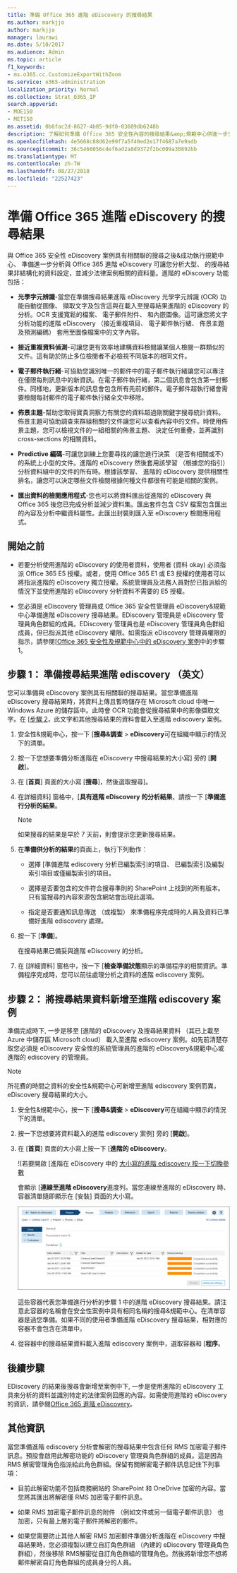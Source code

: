 ```yaml
---
title: 準備 Office 365 進階 eDiscovery 的搜尋結果
ms.author: markjjo
author: markjjo
manager: laurawi
ms.date: 5/10/2017
ms.audience: Admin
ms.topic: article
f1_keywords:
- ms.o365.cc.CustomizeExportWithZoom
ms.service: o365-administration
localization_priority: Normal
ms.collection: Strat_O365_IP
search.appverid:
- MOE150
- MET150
ms.assetid: 0b6fac2d-8627-4b05-9df0-03609db6248b
description: 了解如何準備 Office 365 安全性內容的搜尋結果&amp;規範中心供進一步分析與進階的 eDiscovery 工具。
ms.openlocfilehash: 4e5668c88d62e99f7a5f40ed2e17f4687a7e9adb
ms.sourcegitcommit: 36c5466056cdef6ad2a8d9372f2bc009a30892bb
ms.translationtype: MT
ms.contentlocale: zh-TW
ms.lasthandoff: 08/27/2018
ms.locfileid: "22527423"
---
```

# <a name="prepare-search-results-for-office-365-advanced-ediscovery"></a>準備 Office 365 進階 eDiscovery 的搜尋結果

與 Office 365 安全性 eDiscovery 案例具有相關聯的搜尋之後&amp;成功執行規範中心、 準備進一步分析與 Office 365 進階 eDiscovery 可讓您分析大型、 的搜尋結果非結構化的資料設定，並減少法律案例相關的資料量。進階的 eDiscovery 功能包括：
  
- **光學字元辨識**-當您在準備搜尋結果進階 eDiscovery 光學字元辨識 (OCR) 功能自動從圖像、 擷取文字及包含這與在載入至搜尋結果進階的 eDiscovery 的分析。OCR 支援寬鬆的檔案、 電子郵件附件、 和內嵌圖像。這可讓您將文字分析功能的進階 eDiscovery （接近重複項目、 電子郵件執行緒、 佈景主題及預測編碼） 套用至圖像檔案中的文字內容。 
    
- **接近重複資料偵測**-可讓您更有效率地建構資料檢閱讓某個人檢閱一群類似的文件。這有助於防止多位檢閱者不必檢視不同版本的相同文件。 
    
- **電子郵件執行緒**-可協助您識別唯一的郵件中的電子郵件執行緒讓您可以專注在僅限每則訊息中的新資訊。在電子郵件執行緒，第二個訊息會包含第一封郵件。同樣地，更新版本的訊息會包含所有先前的郵件。電子郵件超執行緒會需要檢閱每封郵件的電子郵件執行緒全文中移除。 
    
- **佈景主題**-幫助您取得寶貴洞察力有關您的資料超過剛關鍵字搜尋統計資料。佈景主題可協助調查來群組相關的文件讓您可以查看內容中的文件。時使用佈景主題，您可以檢視文件的一組相關的佈景主題、 決定任何重疊，並再識別 cross-sections 的相關資料。 
    
- **Predictive 編碼**-可讓您訓練上您要尋找的讓您進行決策 （是否有相關或不） 的系統上小型的文件。進階的 eDiscovery 然後套用該學習 （根據您的指引） 分析資料組中的文件的所有時。根據該學習、 進階的 eDiscovery 提供相關性排名，讓您可以決定哪些文件檢閱根據何種文件都很有可能是相關的案例。 
    
- **匯出資料的檢閱應用程式**-您也可以將資料匯出從進階的 eDiscovery 與 Office 365 後您已完成分析並減少資料集。匯出套件包含 CSV 檔案包含匯出的內容及分析中繼資料屬性。此匯出封裝則匯入至 eDiscovery 檢閱應用程式。 
    
## <a name="before-you-begin"></a>開始之前

- 若要分析使用進階的 eDiscovery 的使用者資料，使用者 (資料 okay) 必須指派 Office 365 E5 授權。或者，使用 Office 365 E1 或 E3 授權的使用者可以將指派進階的 eDiscovery 獨立授權。系統管理員及法務人員對於已指派給的情況下並使用進階的 eDiscovery 分析資料不需要的 E5 授權。 
    
- 您必須是 eDiscovery 管理員或 Office 365 安全性管理員 eDiscovery&amp;規範中心準備進階 eDiscovery 搜尋結果。EDiscovery 管理員是 eDiscovery 管理員角色群組的成員。EDiscovery 管理員也是 eDiscovery 管理員角色群組成員，但已指派其他 eDiscovery 權限。如需指派 eDiscovery 管理員權限的指示，請參閱[[Office 365 安全性及規範中心中的 eDiscovery 案例](ediscovery-cases.md#step-1-assign-ediscovery-permissions-to-potential-case-members)中的步驟 1。
    
## <a name="step-1-prepare-search-results-for-advanced-ediscovery"></a>步驟 1： 準備搜尋結果進階 ediscovery （英文）

您可以準備與 eDiscovery 案例具有相關聯的搜尋結果。當您準備進階 eDiscovery 搜尋結果時，將資料上傳且暫時儲存在 Microsoft cloud 中唯一 Windows Azure 的儲存區中。此時會 OCR 功能會從搜尋結果中的影像擷取文字。在 [[步驟 2](#step-2-add-the-search-results-data-to-the-case-in-advanced-ediscovery)，此文字和其他搜尋結果的資料會載入至進階 ediscovery 案例。
  
1. 安全性&amp;規範中心，按一下 [**搜尋&amp;調查** \> **eDiscovery**可在組織中顯示的情況下的清單。 
    
2. 按一下您想要準備分析進階在 eDiscovery 中搜尋結果的大小寫] 旁的 [**開啟**]。 
    
3. 在 [**首頁**] 頁面的大小寫 [**搜尋**]，然後選取搜尋]。
    
4. 在詳細資料] 窗格中，[**具有進階 eDiscovery 的分析結果**，請按一下 [**準備進行分析的結果**。
    
    > [!NOTE]
    > 如果搜尋的結果是早於 7 天前，則會提示您更新搜尋結果。 
  
5. 在**準備供分析的結果**的頁面上，執行下列動作︰  
    
    - 選擇 [準備進階 ediscovery 分析已編製索引的項目、 已編製索引及編製索引項目或僅編製索引的項目。
    
    - 選擇是否要包含的文件符合搜尋準則的 SharePoint 上找到的所有版本。只有當搜尋的內容來源包含網站會出現此選項。
    
    - 指定是否要通知訊息傳送 （或複製） 來準備程序完成時的人員及資料已準備好進階 ediscovery 處理。
    
6. 按一下 [**準備**]。
    
    在搜尋結果已備妥與進階 eDiscovery 的分析。
    
7. 在 [詳細資料] 窗格中，按一下 [**檢查準備狀態**顯示的準備程序的相關資訊。準備程序完成時，您可以前往處理分析之資料的進階 ediscovery 案例。 
    
## <a name="step-2-add-the-search-results-data-to-the-case-in-advanced-ediscovery"></a>步驟 2： 將搜尋結果資料新增至進階 ediscovery 案例
<a name="step2"> </a>

準備完成時下, 一步是移至 [進階的 eDiscovery 及搜尋結果資料 （其已上載至 Azure 中儲存區 Microsoft cloud） 載入至進階 ediscovery 案例。如先前清楚存取您必須是 eDiscovery 安全性的系統管理員的進階的 eDiscovery&amp;規範中心或進階的 ediscovery 的管理員。
  
> [!NOTE]
> 所花費的時間之資料的安全性&amp;規範中心可新增至進階 ediscovery 案例而異，eDiscovery 搜尋結果的大小。 
  
1. 安全性&amp;規範中心，按一下 [**搜尋&amp;調查** \> **eDiscovery**可在組織中顯示的情況下的清單。 
    
2. 按一下您想要將資料載入的進階 ediscovery 案例] 旁的 [**開啟**]。 
    
3. 在 [**首頁**] 頁面的大小寫上按一下 [**進階的 eDiscovery**。 
    
    ![若要開啟 [進階在 eDiscovery 中的 [大小寫的進階 ediscovery 按一下切換參數](media/8e34ba23-62e3-4e68-a530-b6ece39b54be.png)
  
    會顯示 [**連線至進階 eDiscovery**進度列。當您連線至進階的 eDiscovery 時、 容器清單隨即顯示在 [安裝] 頁面的大小寫。 
    
    ![大小寫會顯示在進階的 eDiscovery](media/8036e152-70dc-4bb7-9379-61c1ed8326b4.png)
  
     這些容器代表您準備進行分析的步驟 1 中的進階 eDiscovery 搜尋結果。請注意此容器的名稱會在安全性案例中具有相同名稱的搜尋&amp;規範中心。在清單容器是過您準備。如果不同的使用者準備進階 eDiscovery 搜尋結果，相對應的容器不會包含在清單中。 
    
4. 從容器中的搜尋結果資料載入進階 ediscovery 案例中，選取容器和 [**程序**。
    
## <a name="next-steps"></a>後續步驟

EDiscovery 的結果後搜尋會新增至案例中下, 一步是使用進階的 eDiscovery 工具來分析的資料並識別特定的法律案例回應的內容。如需使用進階的 eDiscovery 的資訊，請參閱[Office 365 進階 eDiscovery](office-365-advanced-ediscovery.md)。
  
## <a name="more-information"></a>其他資訊

當您準備進階 ediscovery 分析會解密的搜尋結果中包含任何 RMS 加密電子郵件訊息。預設會啟用此解密功能的 eDiscovery 管理員角色群組的成員。這是因為 RMS 解密管理角色指派給此角色群組。保留有關解密電子郵件訊息記住下列事項：
  
- 目前此解密功能不包括商務網站的 SharePoint 和 OneDrive 加密的內容。當您將其匯出將解密僅 RMS 加密電子郵件訊息。
    
- 如果 RMS 加密電子郵件訊息的附件 （例如文件或另一個電子郵件訊息） 也加密，只有最上層的電子郵件將解密的郵件。
    
- 如果您需要防止其他人解密 RMS 加密郵件準備分析進階在 eDiscovery 中搜尋結果時，您必須複製以建立自訂角色群組 （內建的 eDiscovery 管理員角色群組），然後移除 RMS解密從自訂角色群組的管理角色。然後將新增您不想將郵件解密自訂角色群組的成員身分的人員。
